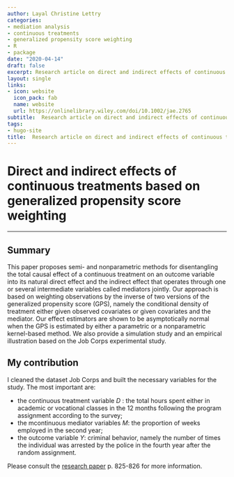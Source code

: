 ```yaml
---
author: Layal Christine Lettry
categories:
- mediation analysis
- continuous treatments 
- generalized propensity score weighting
- R
- package
date: "2020-04-14"
draft: false
excerpt: Research article on direct and indirect effects of continuous treatments based on generalized propensity score weighting
layout: single
links:
- icon: website
  icon_pack: fab
  name: website
  url: https://onlinelibrary.wiley.com/doi/10.1002/jae.2765
subtitle:  Research article on direct and indirect effects of continuous treatments based on generalized propensity score weighting
tags:
- hugo-site
title:  Research article on direct and indirect effects of continuous treatments based on generalized propensity score weighting
---
```

# Direct and indirect effects of continuous treatments based on generalized propensity score weighting
---

## Summary
This paper proposes semi- and nonparametric methods for disentangling the total causal effect of a continuous treatment on an outcome variable into its natural direct effect and the indirect effect that operates through one or several intermediate variables called mediators jointly. Our approach is based on weighting observations by the inverse of two versions of the generalized propensity score (GPS), namely the conditional density of treatment either given observed covariates or given covariates and the mediator. Our effect estimators are shown to be asymptotically normal when the GPS is estimated by either a parametric or a nonparametric kernel-based method. We also provide a simulation study and an empirical illustration based on the Job Corps experimental study.

## My contribution

I cleaned the dataset Job Corps and built the necessary variables for the study. The most important are:

- the continuous treatment variable $D$ : the total hours spent either in academic or vocational classes in the 12 months following the program assignment according to the survey;
- the mcontinuous mediator variables $M$: the proportion of weeks employed in the second year;
- the outcome variable $Y$: criminal behavior, namely the number of times
the individual was arrested by the police in the fourth year after the random assignment.

Please consult the [research paper](https://onlinelibrary.wiley.com/doi/10.1002/jae.2765) p. 825-826 for more information.